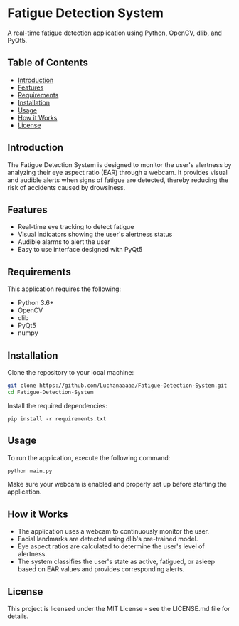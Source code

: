 # Fatigue Detection System

A real-time fatigue detection application using Python, OpenCV, dlib, and PyQt5.

## Table of Contents

- [Introduction](#introduction)
- [Features](#features)
- [Requirements](#requirements)
- [Installation](#installation)
- [Usage](#usage)
- [How it Works](#how-it-works)
- [License](#license)

## Introduction

The Fatigue Detection System is designed to monitor the user's alertness by analyzing their eye aspect ratio (EAR) through a webcam. It provides visual and audible alerts when signs of fatigue are detected, thereby reducing the risk of accidents caused by drowsiness.

## Features

- Real-time eye tracking to detect fatigue
- Visual indicators showing the user's alertness status
- Audible alarms to alert the user
- Easy to use interface designed with PyQt5

## Requirements

This application requires the following:

- Python 3.6+
- OpenCV
- dlib
- PyQt5
- numpy

## Installation

Clone the repository to your local machine:

```bash
git clone https://github.com/Luchanaaaaa/Fatigue-Detection-System.git
cd Fatigue-Detection-System
```
Install the required dependencies:
```
pip install -r requirements.txt
```
## Usage
To run the application, execute the following command:
```python
python main.py
```
Make sure your webcam is enabled and properly set up before starting the application.

## How it Works
- The application uses a webcam to continuously monitor the user.
- Facial landmarks are detected using dlib's pre-trained model.
- Eye aspect ratios are calculated to determine the user's level of alertness.
- The system classifies the user's state as active, fatigued, or asleep based on EAR values and provides corresponding alerts.
  
## License
This project is licensed under the MIT License - see the LICENSE.md file for details.
